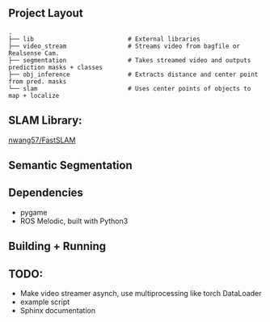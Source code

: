 


## Project Layout
```
.
├── lib                          # External libraries
├── video_stream                 # Streams video from bagfile or Realsense Cam.
├── segmentation                 # Takes streamed video and outputs prediction masks + classes
├── obj_inference                # Extracts distance and center point from pred. masks
└── slam                         # Uses center points of objects to map + localize

```
## SLAM Library:

[nwang57/FastSLAM](https://github.com/nwang57/FastSLAM)


## Semantic Segmentation



## Dependencies

- pygame
- ROS Melodic, built with Python3


## Building + Running




## TODO: 

- Make video streamer asynch, use multiprocessing like torch DataLoader
- example script
- Sphinx documentation
